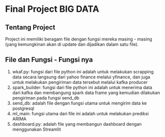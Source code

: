 # Final Project BIG DATA
## Tentang Project
Project ini memiliki beragam file dengan fungsi mereka masing - masing (yang kemungkinan akan di update dan dijadikan dalam satu file).

## File dan Fungsi - Fungsi nya
1. wkaf.py: fungsi dari file python ini adalah untuk melakukan scrapping data secara langsung dari yahoo finance melalui yfinance, dan juga untuk melakukan pengiriman data tersebut melalui kafka producer
2. spark_builder: fungsi dari file python ini adalah untuk menerima data dari kafka dan membangung spark data frame yang kemudian dilakukan pengiriman pada fungsi send_db
3. send_db: adalah file dengan fungsi utama untuk mengirim data ke postgresql
4. ml_main: fungsi utama dari file ini adalah untuk melakukan prediksi ARIMA
5. dashboard.py: adalah file yang membangun dashboard dengan menggunakan Streamlit
